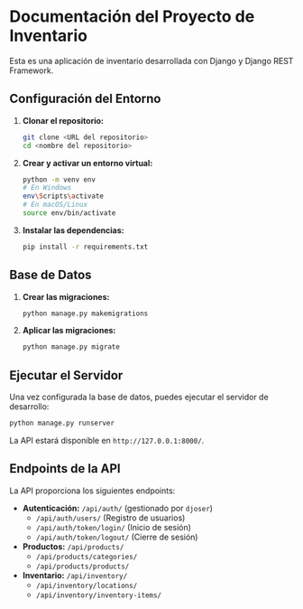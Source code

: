 # Documentación del Proyecto de Inventario

Esta es una aplicación de inventario desarrollada con Django y Django REST Framework.

## Configuración del Entorno

1.  **Clonar el repositorio:**

    ```bash
    git clone <URL del repositorio>
    cd <nombre del repositorio>
    ```

2.  **Crear y activar un entorno virtual:**

    ```bash
    python -m venv env
    # En Windows
    env\Scripts\activate
    # En macOS/Linux
    source env/bin/activate
    ```

3.  **Instalar las dependencias:**

    ```bash
    pip install -r requirements.txt
    ```

## Base de Datos

1.  **Crear las migraciones:**

    ```bash
    python manage.py makemigrations
    ```

2.  **Aplicar las migraciones:**

    ```bash
    python manage.py migrate
    ```

## Ejecutar el Servidor

Una vez configurada la base de datos, puedes ejecutar el servidor de desarrollo:

```bash
python manage.py runserver
```

La API estará disponible en `http://127.0.0.1:8000/`.

## Endpoints de la API

La API proporciona los siguientes endpoints:

*   **Autenticación:** `/api/auth/` (gestionado por `djoser`)
    *   `/api/auth/users/` (Registro de usuarios)
    *   `/api/auth/token/login/` (Inicio de sesión)
    *   `/api/auth/token/logout/` (Cierre de sesión)
*   **Productos:** `/api/products/`
    *   `/api/products/categories/`
    *   `/api/products/products/`
*   **Inventario:** `/api/inventory/`
    *   `/api/inventory/locations/`
    *   `/api/inventory/inventory-items/`
